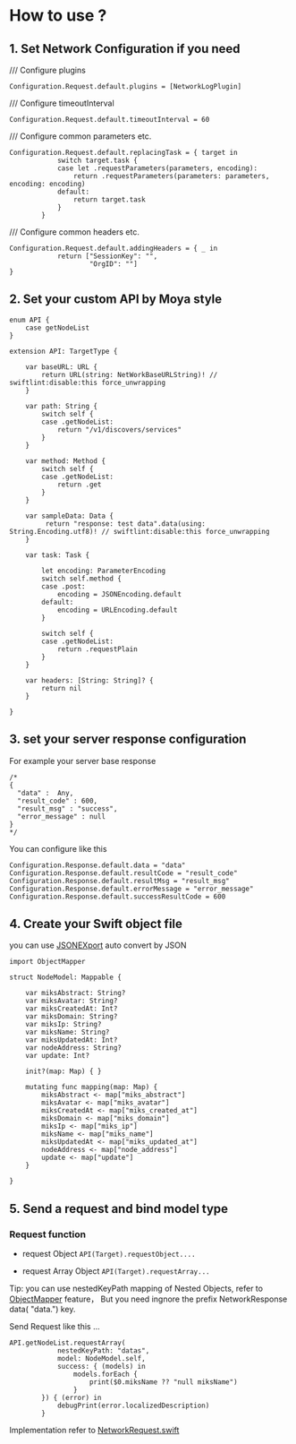 # How to use ?

## 1. Set Network Configuration if you need

/// Configure plugins
```
Configuration.Request.default.plugins = [NetworkLogPlugin]
```

        
/// Configure timeoutInterval
```
Configuration.Request.default.timeoutInterval = 60
```

/// Configure common parameters etc.
```
Configuration.Request.default.replacingTask = { target in
            switch target.task {
            case let .requestParameters(parameters, encoding):
                return .requestParameters(parameters: parameters, encoding: encoding)
            default:
                return target.task
            }
        }
```
     
/// Configure common headers etc.
```
Configuration.Request.default.addingHeaders = { _ in
            return ["SessionKey": "",
                    "OrgID": ""]
}
```

## 2. Set your custom API by Moya style

```
enum API {
    case getNodeList
}

extension API: TargetType {

    var baseURL: URL {
        return URL(string: NetWorkBaseURLString)! // swiftlint:disable:this force_unwrapping
    }

    var path: String {
        switch self {
        case .getNodeList:
            return "/v1/discovers/services"
        }
    }

    var method: Method {
        switch self {
        case .getNodeList:
            return .get
        }
    }

    var sampleData: Data {
         return "response: test data".data(using: String.Encoding.utf8)! // swiftlint:disable:this force_unwrapping
    }

    var task: Task {

        let encoding: ParameterEncoding
        switch self.method {
        case .post:
            encoding = JSONEncoding.default
        default:
            encoding = URLEncoding.default
        }

        switch self {
        case .getNodeList:
            return .requestPlain
        }
    }

    var headers: [String: String]? {
        return nil
    }

}

```

## 3. set your server response configuration

For example your server base response
```
/*
{
  "data" :  Any,
  "result_code" : 600,
  "result_msg" : "success",
  "error_message" : null
}
*/
```
You can configure like this

```
Configuration.Response.default.data = "data"
Configuration.Response.default.resultCode = "result_code"
Configuration.Response.default.resultMsg = "result_msg"
Configuration.Response.default.errorMessage = "error_message"
Configuration.Response.default.successResultCode = 600
```
## 4. Create your Swift object file

you can use [JSONEXport](https://github.com/Ahmed-Ali/JSONExport) auto convert by JSON
```
import ObjectMapper

struct NodeModel: Mappable {

    var miksAbstract: String?
    var miksAvatar: String?
    var miksCreatedAt: Int?
    var miksDomain: String?
    var miksIp: String?
    var miksName: String?
    var miksUpdatedAt: Int?
    var nodeAddress: String?
    var update: Int?

    init?(map: Map) { }

    mutating func mapping(map: Map) {
        miksAbstract <- map["miks_abstract"]
        miksAvatar <- map["miks_avatar"]
        miksCreatedAt <- map["miks_created_at"]
        miksDomain <- map["miks_domain"]
        miksIp <- map["miks_ip"]
        miksName <- map["miks_name"]
        miksUpdatedAt <- map["miks_updated_at"]
        nodeAddress <- map["node_address"]
        update <- map["update"]
    }

}

```
## 5. Send a request and bind model type

### Request function

- request Object
```API(Target).requestObject....```

- request Array Object
```API(Target).requestArray...```

Tip: 
you can use nestedKeyPath mapping of Nested Objects, refer to [ObjectMapper](https://github.com/tristanhimmelman/ObjectMapper#easy-mapping-of-nested-objects) feature，
But you need ingnore the prefix NetworkResponse data( "data.") key.

Send Request like this ...

```
API.getNodeList.requestArray(
            nestedKeyPath: "datas",
            model: NodeModel.self,
            success: { (models) in
                models.forEach {
                    print($0.miksName ?? "null miksName")
                }
        }) { (error) in
            debugPrint(error.localizedDescription)
        }
```

Implementation refer to [NetworkRequest.swift](https://github.com/CivelXu/Use-Moya-ObjectMapper/blob/master/MoyaPractice/MoyaPractice/Network/NetworkRequest.swift)

